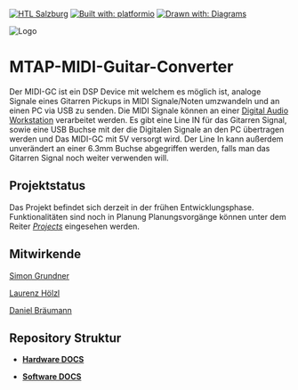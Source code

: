 [![HTL Salzburg](https://img.shields.io/badge/HTBLuVA-Elektronik%20und%20Technische%20Informatik-8a2be2)](http://www.htl-salzburg.ac.at/startseite.html)
[![Built with: platformio](https://img.shields.io/badge/built%20with-platformio-orange)](https://platformio.org/)
[![Drawn with: Diagrams](https://img.shields.io/badge/drawn%20with-diagrams.net-ff8c00)](https://app.diagrams.net/)

<picture>
 <source media="(prefers-color-scheme: dark)" srcset="https://github.com/s-grundner/MTAP-MIDI-Guitar-Converter/blob/main/documentation/images/LOGO-light.png?raw=true">
 <img alt="Logo" src="https://github.com/s-grundner/MTAP-MIDI-Guitar-Converter/blob/main/documentation/images/LOGO-light.png?raw=true">
</picture>


# MTAP-MIDI-Guitar-Converter 
Der MIDI-GC ist ein DSP Device mit welchem es möglich ist, analoge Signale eines Gitarren Pickups in MIDI Signale/Noten umzwandeln und an einen PC via USB zu senden. Die MIDI Signale können an einer [Digital Audio Workstation](https://www.ableton.com/de/live/) verarbeitet werden.
Es gibt eine Line IN für das Gitarren Signal, sowie eine USB Buchse mit der die Digitalen Signale an den PC übertragen werden und Das MIDI-GC mit 5V versorgt wird.
Der Line In kann außerdem unverändert an einer 6.3mm Buchse abgegriffen werden, falls man das Gitarren Signal noch weiter verwenden will.

## Projektstatus
Das Projekt befindet sich derzeit in der frühen Entwicklungsphase. Funktionalitäten sind noch in Planung
Planungsvorgänge können unter dem Reiter *[Projects](https://github.com/s-grundner/MTAP-MIDI-Guitar-Converter/projects?query=is%3Aopen)* eingesehen werden.

## Mitwirkende
[Simon Grundner](https://github.com/s-grundner)

[Laurenz Hölzl](https://github.com/Laurenz03)

[Daniel Bräumann](https://github.com/Hexewillfred)

## Repository Struktur

 - [**Hardware DOCS**](documentation/hw-docs)

 - [**Software DOCS**](documentation/sw-docs)
